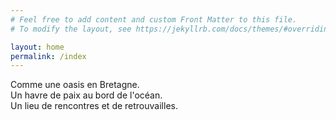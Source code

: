 ```yaml
---
# Feel free to add content and custom Front Matter to this file.
# To modify the layout, see https://jekyllrb.com/docs/themes/#overriding-theme-defaults

layout: home
permalink: /index
---
```

Comme une oasis en Bretagne.  
Un havre de paix au bord de l'océan.  
Un lieu de rencontres et de retrouvailles.

<!--
<span class="chip">Ce peu importe</span>


<span class="badge" data-badge="8">
  Notifications
</span>
-->